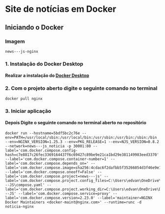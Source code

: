 
# Site de notícias em Docker

## Iniciando o Docker

### Imagem

```
news---js-nginx
```

### 1. Instalação do Docker Desktop

#### Realizar a instalação do [Docker Desktop](https://www.docker.com/products/docker-desktop/)

### 2. Com o projeto aberto digite o seguinte comando no terminal

```
docker pull nginx
```

### 3. Iniciar aplicação
#### Depois Digite o seguinte comando no terminal aberto no repositório

```
docker run --hostname=5bdf5bc2c76e --env=PATH=/usr/local/sbin:/usr/local/bin:/usr/sbin:/usr/bin:/sbin:/bin --env=NGINX_VERSION=1.25.3 --env=PKG_RELEASE=1 --env=NJS_VERSION=0.8.2 --network=news---js_noticia -p 30001:80 --label='com.docker.compose.config-hash=c7e8817c26fec3369164437f6c69427c89be9e21ca1bd29e381149983eed3370' --label='com.docker.compose.container-number=1' --label='com.docker.compose.depends_on=' --label='com.docker.compose.image=sha256:4cdac6f2dafbb5f35266054d3f46e9e12c22069154bd0d3bd80b113cdfc011b7' --label='com.docker.compose.oneoff=False' --label='com.docker.compose.project=news---js' --label='com.docker.compose.project.config_files=C:\Users\edvan\OneDrive\Documentos\news---JS\compose.yaml' --label='com.docker.compose.project.working_dir=C:\Users\edvan\OneDrive\Documentos\news---JS' --label='com.docker.compose.service=proxy' --label='com.docker.compose.version=2.23.0' --label='maintainer=NGINX Docker Maintainers <docker-maint@nginx.com>' --runtime=runc -d noticia-nginx
```
